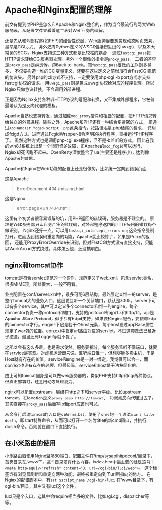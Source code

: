 Apache和Nginx配置的理解
====
前文有提到过PHP是怎么和Apache和Nginx整合的，作为当今最流行的两大Web服务器，从配置文件来看看这二者对Web业务的理解。

还是先从和外部程序(如PHP)的结合性说起，Web服务器要想实现动态网页效果，最早是CGI方式，
另外还有Python定义的WSGI(包括衍生出的uwsgi)，以及不太常见的SCGI。Nginx支持这三种方式都是比较松的耦合，
通过`fastcgi_pass`把HTTP请求转给CGI服务器处理。另外一个很像的指令是`proxy_pass`，
二者的差异是`proxy_pass`是纯透传，即Back-to-back。而`fastcgi_pass`要做的工作则多得多，
不仅要构造一堆的CGI变量定义，还要在这些定义之前增加符合FastCGI规范的协议头。
另外php的cli方式不支持，一定要使用php-cgi -b port方式才支持fastcgi协议的请求。
用`uwsgi_pass`则是转成uwsgi协议给对应的程序处理。所以Nginx只做协议转换，不会调用外部进程。

正是因为Nginx支持各种非HTTP协议的适配和转换，又不集成外部程序，它被普遍地认为是反向代理的模板。

Apache当然也支持转发，通过加载`mod_proxy`插件和相应的配置，把HTTP请求转给独立的外部进程。除些之外，Apache和PHP还有一种结合更紧密的方式，
即通过`AddHandler fcgid-script .php`这条指令，把路径名是.php结尾的请求，
识别成fcigd方式，进而通过FcgidWrapper指令声明的执行程序，直接运行PHP程序了。
虽然这种方式也是调用php-cgi.exe程序，但不是-b监听的方式。
因此在我的win8.1系统上出现一个很奇怪的故障，即Apache的`mod_fcgid`可以运行，
Nginx却死活跑不起来。OpenResty深度整合了lua(主要还是程序小)，达到像Apache的效果。

Apache和Nginx在Web功能的配置上还是很像的，比如统一定向到错误页面

这是Apache
> ErrorDocument 404 /missing.html

这是Nginx
> error_page  404              /404.html;

这里有个初学者很容易误解的坑，用PHP返回的错误码，服务器是不理会的。
原理是Web服务器只认自身产生的错误码，对外部程序返回的HTTP头内的错误码不做识别。
Nginx还好一点，可以用`fastcgi_intercept_errors on;`这条指令强制打开，进而达到错误码重定向的功能，Apache就比较惨了，如果是Proxy的返回，
还能用ProxyErrorOverride来识别，但对FastCGI方式没有直接支持，只能以WorkAroud方式绕过，具体怎么绕，还没搞明白。

nginx和tomcat协作
----
tomcat是符合servlet规范的一个实作，规范定义了web.xml，包含servlet类名，很多MIME项，所以很大，一般不用看。

业务配置在conf/server.xml中，最多可配6层结构。最外层定义惟一的server，是整个tomcat大的业务入口，这层要监听一个关闭端口，默认是8005。server下可以有多个service，其中可以定义多个connector和惟一的engine，每个connector负责一种protocol和端口，支持的protocol有ajp/1.3和http/1.1。ajp是Apache JServ Protocol，似乎只有httpd支持，如果要和nginx配合，要依赖http的connector才行。engine下层是若干个host元素，每个host通过appBase属性规定了war包的位置。context中指定url路由对应的servlet，不过这套做法已经近乎绝迹，最里还有Logger等就不提了。

之所以会有这么多层，也是需求使然。服务要拆分，每个服务监听不同端口，就要在service层实现。对虚机运营商来说，监听端口惟一，但想尽量多卖主机，于是Host就有存在的价值。service和engine是一对一绑定，我觉得可以合一，而context也没有存在的必要。但最起码，service和host是无法被简化的。

由上可知tomcat自身是可以做web服务器的，类似PHP支持http和cgi两种协议。但真正部署时，还是用动态处理能力。

nginx可以配置upstream，层级在http之下和server平级。比如upstream tomcat，在location定义`proxy_pass http://tomcat;`一句就能反向代理过去了。其实直接在`proxy_pass`后面写ip和port应该也可以。

从命令行启动tomcat的入口是catalina.bat，使用了cmd的一个语法`start title dosth`，即start特殊命令，从而可以打开一个名为title的新cmd窗口，并执行dosth命令。否则就在窗口下直接执行。

在小米路由的使用
----
小米路由器使用Nginx监听80端口，配置文件在/tmp/sysapihttpdconf/目录下，
首页目录在/www下，这个目录没有什么内容，index.htm中最主要的就是这句：
`<meta http-equiv="refresh" content="0; url=/cgi-bin/luci/web">`。
这个标签含有浏览器刷新和重定向两种功能，最终被重定向到了url所指向的地方。
在Nginx的配置脚本中，有`set $script_name /cgi-bin/luci`
在/www目录下，有cgi-bin/目录，其中又有luci这个文件，

luci只是个入口，这其中会require相当多的文件，比如sgi.cgi，dispatcher等等。